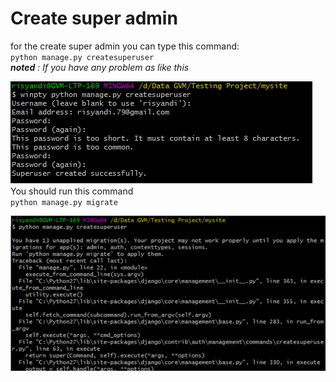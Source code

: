 # Create super admin
for the create super admin you can type this command:  
`python manage.py createsuperuser`  
***noted** : If you have any problem as like this*  

![create super user](./images/create-super-user.png)  
You should run this command  
`python manage.py migrate`  

![migrate super user](./images/create-superadmin.png)
